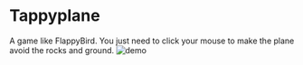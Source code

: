 # Tappyplane
A game like FlappyBird. You just need to click your mouse to make the plane avoid the rocks and ground.
![demo](demo/demo.gif)
